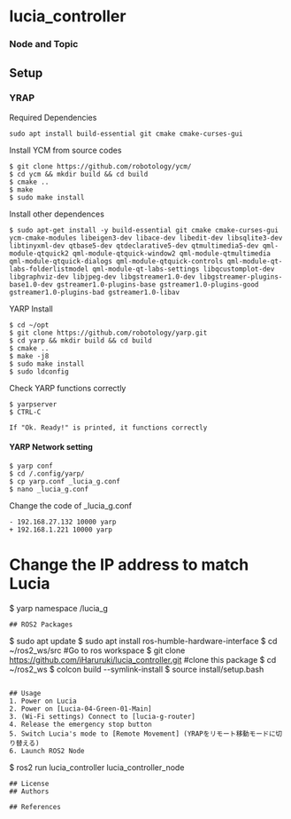 # lucia_controller
### Node and Topic
## Setup
### YRAP
Required Dependencies
```shell
sudo apt install build-essential git cmake cmake-curses-gui
```
Install YCM from source codes
```shell
$ git clone https://github.com/robotology/ycm/
$ cd ycm && mkdir build && cd build
$ cmake ..
$ make
$ sudo make install
```
Install other dependences
```shell
$ sudo apt-get install -y build-essential git cmake cmake-curses-gui ycm-cmake-modules libeigen3-dev libace-dev libedit-dev libsqlite3-dev libtinyxml-dev qtbase5-dev qtdeclarative5-dev qtmultimedia5-dev qml-module-qtquick2 qml-module-qtquick-window2 qml-module-qtmultimedia qml-module-qtquick-dialogs qml-module-qtquick-controls qml-module-qt-labs-folderlistmodel qml-module-qt-labs-settings libqcustomplot-dev libgraphviz-dev libjpeg-dev libgstreamer1.0-dev libgstreamer-plugins-base1.0-dev gstreamer1.0-plugins-base gstreamer1.0-plugins-good gstreamer1.0-plugins-bad gstreamer1.0-libav
```
YARP Install
```shell
$ cd ~/opt
$ git clone https://github.com/robotology/yarp.git
$ cd yarp && mkdir build && cd build
$ cmake ..
$ make -j8
$ sudo make install
$ sudo ldconfig
```
Check YARP functions correctly
```shell
$ yarpserver
$ CTRL-C
```
`If "Ok. Ready!" is printed, it functions correctly`
#### YARP Network setting
```shell
$ yarp conf
$ cd /.config/yarp/
$ cp yarp.conf _lucia_g.conf
$ nano _lucia_g.conf
```
Change the code of _lucia_g.conf
```fiff_plaintext
- 192.168.27.132 10000 yarp
+ 192.168.1.221 10000 yarp
```
# Change the IP address to match Lucia
$ yarp namespace /lucia_g
```
## ROS2 Packages
```
$ sudo apt update
$ sudo apt install ros-humble-hardware-interface
$ cd ~/ros2_ws/src  #Go to ros workspace
$ git clone https://github.com/iHaruruki/lucia_controller.git #clone this package
$ cd ~/ros2_ws
$ colcon build --symlink-install
$ source install/setup.bash
```

## Usage
1. Power on Lucia
2. Power on [Lucia-04-Green-01-Main]
3. (Wi-Fi settings) Connect to [lucia-g-router]
4. Release the emergency stop button
5. Switch Lucia's mode to [Remote Movement] (YRAPをリモート移動モードに切り替える)
6. Launch ROS2 Node
```
$ ros2 run lucia_controller lucia_controller_node
```
## License
## Authors

## References
